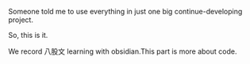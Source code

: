 Someone told me to use everything in just one big continue-developing project.

So, this is it.

We record 八股文 learning with obsidian.This part is more about code.